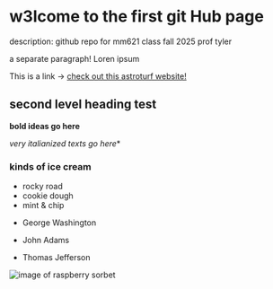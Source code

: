 # w3lcome to the first git Hub page

description: github repo for mm621 class fall 2025 prof tyler

a separate paragraph! Loren ipsum

This is a link -> [check out this astroturf website!](https://en.wikipedia.org/wiki/AstroTurf)

## second level heading test

**bold ideas go here**

*very italianized texts go here**

### kinds of ice cream

* rocky road
* cookie dough
* mint & chip
- George Washington
* John Adams
+ Thomas Jefferson

![image of raspberry sorbet](https://www.sugarsaltmagic.com/wp-content/uploads/2021/01/Raspberry-Sorbet-Recipe-11FEAT-1000x1000.jpg)
